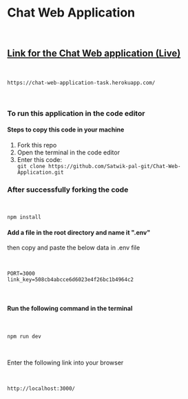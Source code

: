 # Chat Web Application
<br/>
<h2><a href="https://chat-web-application-task.herokuapp.com/">Link for the Chat Web application (Live)</a></h2>
<br/>

```
https://chat-web-application-task.herokuapp.com/
```
<br/>

<h3>To run this application in the code editor</h3>
<h4>Steps to copy this code in your machine</h4>
<ol>
  <li>Fork this repo</li>
  <li>Open the terminal in the code editor</li>
  <li>Enter this code: </li><code>git clone https://github.com/Satwik-pal-git/Chat-Web-Application.git</code>
</ol>

<h3>After successfully forking the code</h3>
<br/>

```
npm install
```


<h4>Add a file in the root directory and name it ".env"</h4>
<p>then copy and paste the below data in .env file</p>
<br/>

```
PORT=3000
link_key=508cb4abcce6d6023e4f26bc1b4964c2
```
<br />
<h4>Run the following command in the terminal</h4>
<br/>

```
npm run dev
```
<br/>

<p> Enter the following link into your browser</p> <br/>

```
http://localhost:3000/

```


 
 

 
 
